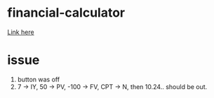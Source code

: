 # financial-calculator

[Link here](https://hoyongj.github.io/financial-calculator)


# issue

1. button was off
2. 7 -> IY, 50 -> PV, -100 -> FV, CPT -> N, then 10.24.. should be out.